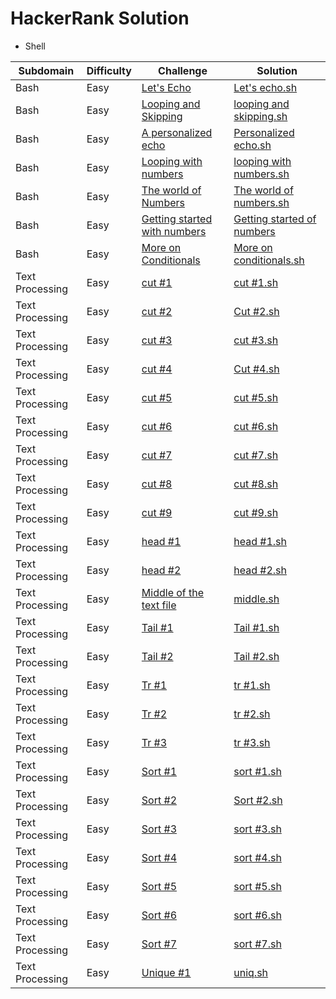

# HackerRank Solution
* Shell

 Subdomain | Difficulty | Challenge      |Solution
 ----------|------------|----------------|--------
  Bash     |   Easy    | [Let's Echo](https://www.hackerrank.com/challenges/bash-tutorials-lets-echo/problem)|[Let's echo.sh](https://github.com/sindhu819/hackerearth-problems/blob/master/Shell/Let's%20echo.sh)
  Bash    | Easy       | [Looping and Skipping](https://github.com/sindhu819/hackerearth-problems/blob/master/Shell/Let's%20echo.sh) | [looping and skipping.sh](https://github.com/sindhu819/hackerearth-problems/blob/master/Shell/Looping%20and%20Skipping.sh)
  Bash | Easy | [A personalized echo](https://www.hackerrank.com/challenges/bash-tutorials---a-personalized-echo/problem) |[Personalized echo.sh](https://github.com/sindhu819/hackerearth-problems/blob/master/Shell/Personalized%20echo)
 Bash | Easy |[Looping with numbers](https://www.hackerrank.com/challenges/bash-tutorials---looping-with-numbers/problem) | [looping with numbers.sh](https://www.hackerrank.com/challenges/bash-tutorials---looping-with-numbers/problem)
 Bash | Easy | [The world of Numbers](https://www.hackerrank.com/challenges/bash-tutorials---the-world-of-numbers/problem) | [The world of numbers.sh](https://github.com/sindhu819/hackerearth-problems/blob/master/Shell/The%20world%20of%20numbers.sh)
 Bash | Easy | [Getting started with numbers](https://www.hackerrank.com/challenges/bash-tutorials---getting-started-with-conditionals/problem) | [Getting started of numbers](https://github.com/sindhu819/hackerearth-problems/blob/master/Shell/Getting%20started%20with%20numbers.sh)
 Bash | Easy | [More on Conditionals](https://github.com/sindhu819/hackerearth-problems/blob/master/Shell/Getting%20started%20with%20numbers.sh) | [More on conditionals.sh](https://github.com/sindhu819/hackerearth-problems/blob/master/Shell/More%20on%20conditionals.sh)
Text Processing |Easy| [cut #1](https://www.hackerrank.com/challenges/text-processing-cut-1/problem) |[cut #1.sh](https://github.com/sindhu819/Hackerrank-Problems/blob/master/Shell/cut%20%231.sh)
Text Processing |Easy| [cut #2](https://www.hackerrank.com/challenges/text-processing-cut-2/problem) |[Cut #2.sh](https://github.com/sindhu819/Hackerrank-Problems/blob/master/Shell/cut%20%232.sh)
Text Processing |Easy| [cut #3](https://www.hackerrank.com/challenges/text-processing-cut-3/problem) |[cut #3.sh](https://github.com/sindhu819/Hackerrank-Problems/blob/master/Shell/cut%20%233.sh)
Text Processing |Easy| [cut #4](https://www.hackerrank.com/challenges/text-processing-cut-4/problem) |[Cut #4.sh](https://github.com/sindhu819/Hackerrank-Problems/blob/master/Shell/cut%20%234.sh)
Text Processing |Easy| [cut #5](https://www.hackerrank.com/challenges/text-processing-cut-5/problem) |[cut #5.sh](https://github.com/sindhu819/Hackerrank-Problems/blob/master/Shell/cut%20%235.sh)
Text Processing |Easy| [cut #6](https://www.hackerrank.com/challenges/text-processing-cut-6/problem) |[cut #6.sh](https://github.com/sindhu819/Hackerrank-Problems/blob/master/Shell/cut%20%236.sh)
Text Processing |Easy| [cut #7](https://www.hackerrank.com/challenges/text-processing-cut-7/problem) |[cut #7.sh](https://github.com/sindhu819/Hackerrank-Problems/blob/master/Shell/cut%20%237.sh)
Text Processing |Easy| [cut #8](https://www.hackerrank.com/challenges/text-processing-cut-8/problem) |[cut #8.sh](https://github.com/sindhu819/Hackerrank-Problems/blob/master/Shell/cut%20%238.sh)
Text Processing |Easy| [cut #9](https://www.hackerrank.com/challenges/text-processing-cut-9/problem) |[cut #9.sh](https://github.com/sindhu819/Hackerrank-Problems/blob/master/Shell/cut%20%239.sh)
Text Processing |Easy| [head #1](https://www.hackerrank.com/challenges/text-processing-head-1/problem) |[head #1.sh](https://github.com/sindhu819/Hackerrank-Problems/blob/master/Shell/head%20%231.sh)
Text Processing |Easy| [head #2](https://www.hackerrank.com/challenges/text-processing-head-2/problem) |[head #2.sh](https://github.com/sindhu819/Hackerrank-Problems/blob/master/Shell/head%20%232.sh)
Text Processing |Easy| [Middle of the text file](https://www.hackerrank.com/challenges/text-processing-in-linux---the-middle-of-a-text-file/problem) |[middle.sh](https://github.com/sindhu819/Hackerrank-Problems/blob/master/Shell/Middle.sh)
Text Processing |Easy| [Tail #1](https://www.hackerrank.com/challenges/text-processing-tail-1/problem) |[Tail #1.sh](https://github.com/sindhu819/Hackerrank-Problems/blob/master/Shell/Tail%20%231.sh)
Text Processing |Easy| [Tail #2](https://www.hackerrank.com/challenges/text-processing-tail-1/problem) |[Tail #2.sh](https://github.com/sindhu819/Hackerrank-Problems/blob/master/Shell/Tail%20%232.sh)
Text Processing |Easy| [Tr #1](https://www.hackerrank.com/challenges/text-processing-tr-1/problem) |[tr #1.sh](https://github.com/sindhu819/Hackerrank-Problems/blob/master/Shell/tr%20%231.sh)
Text Processing |Easy| [Tr #2](https://www.hackerrank.com/challenges/text-processing-tr-2/problem) |[tr #2.sh](https://github.com/sindhu819/Hackerrank-Problems/blob/master/Shell/tr%20%232.sh)
Text Processing |Easy| [Tr #3](https://www.hackerrank.com/challenges/text-processing-tr-3/problem) |[tr #3.sh](https://github.com/sindhu819/Hackerrank-Problems/blob/master/Shell/tr%20%233.sh)
Text Processing |Easy| [Sort #1](https://www.hackerrank.com/challenges/text-processing-sort-1/problem) |[sort #1.sh](https://github.com/sindhu819/Hackerrank-Problems/blob/master/Shell/sort%20%231.sh)
Text Processing |Easy| [Sort #2](https://www.hackerrank.com/challenges/text-processing-sort-2/problem) |[Sort #2.sh](https://github.com/sindhu819/Hackerrank-Problems/blob/master/Shell/sort%20%232.sh)
Text Processing |Easy| [Sort #3](https://www.hackerrank.com/challenges/text-processing-sort-3/problem) |[sort #3.sh](https://github.com/sindhu819/Hackerrank-Problems/blob/master/Shell/sort%20%233.sh)
Text Processing |Easy| [Sort #4](https://www.hackerrank.com/challenges/text-processing-sort-4/problem) |[sort #4.sh](https://github.com/sindhu819/Hackerrank-Problems/blob/master/Shell/sort%20%234.sh)
Text Processing |Easy| [Sort #5](https://www.hackerrank.com/challenges/text-processing-sort-5/problem) |[sort #5.sh](https://github.com/sindhu819/Hackerrank-Problems/blob/master/Shell/sort%20%235.sh)
Text Processing |Easy| [Sort #6](https://www.hackerrank.com/challenges/text-processing-sort-6/problem) |[sort #6.sh](https://github.com/sindhu819/Hackerrank-Problems/blob/master/Shell/Sort%20%236.sh)
Text Processing |Easy| [Sort #7](https://www.hackerrank.com/challenges/text-processing-sort-7/problem) |[sort #7.sh](https://github.com/sindhu819/Hackerrank-Problems/blob/master/Shell/Sort%20%237.sh)
Text Processing |Easy| [Unique #1](https://www.hackerrank.com/challenges/text-processing-in-linux-the-uniq-command-1/problem) |[uniq.sh](https://github.com/sindhu819/Hackerrank-Problems/blob/master/Shell/unique%20%231.sh)
